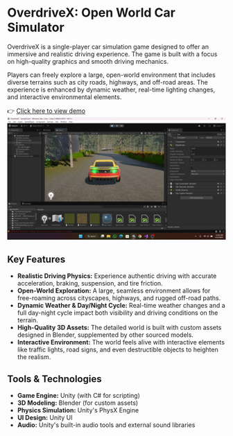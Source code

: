 # OverdriveX: Open World Car Simulator

OverdriveX is a single-player car simulation game designed to offer an immersive and realistic driving experience. The game is built with a focus on high-quality graphics and smooth driving mechanics.

Players can freely explore a large, open-world environment that includes diverse terrains such as city roads, highways, and off-road areas. The experience is enhanced by dynamic weather, real-time lighting changes, and interactive environmental elements.

👉 [Click here to view demo](https://www.youtube.com/watch?v=IkXTPBjiwqQ)
[![OverdriveX Demo](thumbnail.png)](https://www.youtube.com/watch?v=IkXTPBjiwqQ)

## Key Features
- **Realistic Driving Physics:** Experience authentic driving with accurate acceleration, braking, suspension, and tire friction.
- **Open-World Exploration:** A large, seamless environment allows for free-roaming across cityscapes, highways, and rugged off-road paths.
- **Dynamic Weather & Day/Night Cycle:** Real-time weather changes and a full day-night cycle impact both visibility and driving conditions on the terrain.
- **High-Quality 3D Assets:** The detailed world is built with custom assets designed in Blender, supplemented by other sourced models.
- **Interactive Environment:** The world feels alive with interactive elements like traffic lights, road signs, and even destructible objects to heighten the realism.

## Tools & Technologies
- **Game Engine:** Unity (with C# for scripting)
- **3D Modeling:** Blender (for custom assets)
- **Physics Simulation:** Unity's PhysX Engine
- **UI Design:** Unity UI
- **Audio:** Unity's built-in audio tools and external sound libraries
